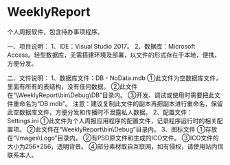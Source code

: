 # WeeklyReport
个人周报软件，包含待办事项程序。

一、项目说明：
1、IDE：Visual Studio 2017。
2、数据库：Microsoft Access。轻型数据库，无需搭建环境及部署，以文件的形式存在于本地，便携，方便分发。

二、文件说明：
1、数据库文件：DB - NoData.mdb
①此文件为空数据库文件，里面有所有的表结构，没有任何数据。
②此文件在“\WeeklyReport\bin\Debug\DB”目录内。
③开发、调试或使用时需要把此文件重命名为“DB.mdb”。
注意：建议复制此文件的副本再把副本进行重命名，保留此空数据库文件，方便分发和传播时不泄露私人数据。
2、配置文件：Settings.ini
①此文件为个人周报应用程序的配置文件，记录程序运行时的相关配置项。
②此文件在“WeeklyReport\bin\Debug”目录内。
3、图标文件
①存放在“\Images\Logo”目录内。
②有PSD原文件和生成的ICO文件。
③ICO文件的大小为256*256，透明背景。
④部分素材取自互联网，如有侵权，请使用站内信联系本人。
